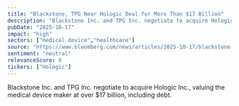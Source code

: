 ```yaml
---
title: "Blackstone, TPG Near Hologic Deal for More Than $17 Billion"
description: "Blackstone Inc. and TPG Inc. negotiate to acquire Hologic Inc., valuing the medical device maker at over $17 billion, including debt."
pubDate: "2025-10-17"
impact: "high"
sectors: ["medical device","healthcare"]
source: "https://www.bloomberg.com/news/articles/2025-10-17/blackstone-tpg-are-said-to-near-deal-to-acquire-hologic"
sentiment: "neutral"
relevanceScore: 8
tickers: ["Hologic"]
---
```


Blackstone Inc. and TPG Inc. negotiate to acquire Hologic Inc., valuing the medical device maker at over $17 billion, including debt.
